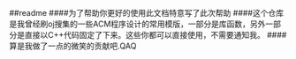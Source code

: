 ##readme
####为了帮助你更好的使用此文档特意写了此次帮助
####这个仓库是我曾经刷oj搜集的一些ACM程序设计的常用模版，一部分是库函数，另外一部分是直接以C++代码固定了下来。这些你都可以直接使用，不需要通知我。
####算是我做了一点的微笑的贡献吧.QAQ